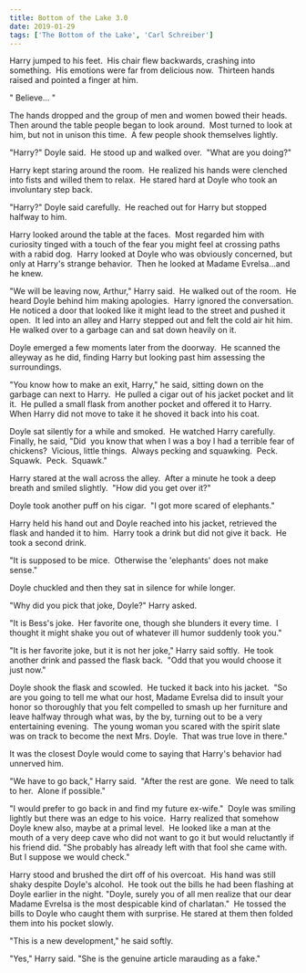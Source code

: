 ```yaml
---
title: Bottom of the Lake 3.0
date: 2019-01-29
tags: ['The Bottom of the Lake', 'Carl Schreiber']
---
```


Harry jumped to his feet.  His chair flew backwards, crashing into something.  His emotions were far from delicious now.  Thirteen hands raised and pointed a finger at him.

" Believe... "

The hands dropped and the group of men and women bowed their heads.  Then around the table people began to look around.  Most turned to look at him, but not in unison this time.  A few people shook themselves lightly.

"Harry?" Doyle said.  He stood up and walked over.  "What are you doing?"

Harry kept staring around the room.  He realized his hands were clenched into fists and willed them to relax.  He stared hard at Doyle who took an involuntary step back.

"Harry?" Doyle said carefully.  He reached out for Harry but stopped halfway to him.

Harry looked around the table at the faces.  Most regarded him with curiosity tinged with a touch of the fear you might feel at crossing paths with a rabid dog.  Harry looked at Doyle who was obviously concerned, but only at Harry's strange behavior.  Then he looked at Madame Evrelsa...and he knew.

"We will be leaving now, Arthur," Harry said.  He walked out of the room.  He heard Doyle behind him making apologies.  Harry ignored the conversation.  He noticed a door that looked like it might lead to the street and pushed it open.  It led into an alley and Harry stepped out and felt the cold air hit him.  He walked over to a garbage can and sat down heavily on it.

Doyle emerged a few moments later from the doorway.  He scanned the alleyway as he did, finding Harry but looking past him assessing the surroundings.

"You know how to make an exit, Harry," he said, sitting down on the garbage can next to Harry.  He pulled a cigar out of his jacket pocket and lit it.  He pulled a small flask from another pocket and offered it to Harry.  When Harry did not move to take it he shoved it back into his coat.

Doyle sat silently for a while and smoked.  He watched Harry carefully.  Finally, he said, "Did  you know that when I was a boy I had a terrible fear of chickens?  Vicious, little things.  Always pecking and squawking.  Peck.  Squawk.  Peck.  Squawk."

Harry stared at the wall across the alley.  After a minute he took a deep breath and smiled slightly.  "How did you get over it?"

Doyle took another puff on his cigar.  "I got more scared of elephants."

Harry held his hand out and Doyle reached into his jacket, retrieved the flask and handed it to him.  Harry took a drink but did not give it back.  He took a second drink.

"It is supposed to be mice.  Otherwise the 'elephants' does not make sense."

Doyle chuckled and then they sat in silence for while longer.

"Why did you pick that joke, Doyle?" Harry asked.

"It is Bess's joke.  Her favorite one, though she blunders it every time.  I thought it might shake you out of whatever ill humor suddenly took you."

"It is her favorite joke, but it is not her joke," Harry said softly.  He took another drink and passed the flask back.  "Odd that you would choose it just now."

Doyle shook the flask and scowled.  He tucked it back into his jacket.  "So are you going to tell me what our host, Madame Evrelsa did to insult your honor so thoroughly that you felt compelled to smash up her furniture and leave halfway through what was, by the by, turning out to be a very entertaining evening.  The young woman you scared with the spirit slate was on track to become the next Mrs. Doyle.  That was true love in there."

It was the closest Doyle would come to saying that Harry's behavior had unnerved him.

"We have to go back," Harry said.  "After the rest are gone.  We need to talk to her.  Alone if possible."

"I would prefer to go back in and find my future ex-wife."  Doyle was smiling lightly but there was an edge to his voice.  Harry realized that somehow Doyle knew also, maybe at a primal level.  He looked like a man at the mouth of a very deep cave who did not want to go it but would reluctantly if his friend did.  "She probably has already left with that fool she came with.  But I suppose we would check."

Harry stood and brushed the dirt off of his overcoat.  His hand was still shaky despite Doyle's alcohol.  He took out the bills he had been flashing at Doyle earlier in the night. "Doyle, surely you of all men realize that our dear Madame Evrelsa is the most despicable kind of charlatan."  He tossed the bills to Doyle who caught them with surprise.  He stared at them then folded them into his pocket slowly.

"This is a new development," he said softly.

"Yes," Harry said.  "She is the genuine article marauding as a fake."
